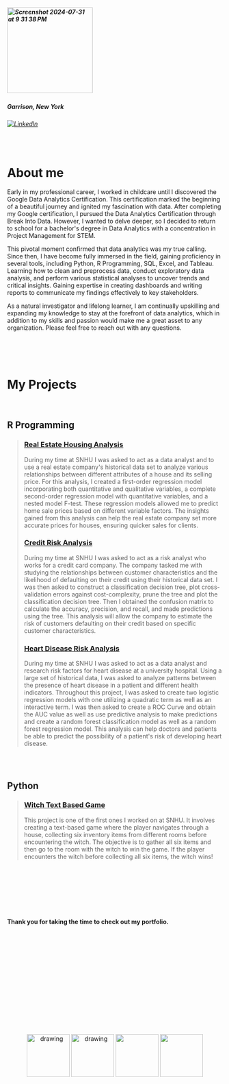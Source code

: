 ##### <img width="200" alt="Screenshot 2024-07-31 at 9 31 38 PM" src="https://github.com/user-attachments/assets/2aca681b-f275-4c67-b673-951efdd7a442">

##### Garrison, New York
###### [![LinkedIn](https://img.shields.io/badge/LinkedIn-0077B5?style=for-the-badge&logo=linkedin&logoColor=white)](https://www.linkedin.com/in/alexis-tolliver-8b7bb2233)


<br>


# About me

Early in my professional career, I worked in childcare until I discovered the Google Data Analytics Certification. This certification marked the beginning of a beautiful journey and ignited my fascination with data. After completing my Google certification, I pursued the Data Analytics Certification through Break Into Data. However, I wanted to delve deeper, so I decided to return to school for a bachelor's degree in Data Analytics with a concentration in Project Management for STEM.

This pivotal moment confirmed that data analytics was my true calling. Since then, I have become fully immersed in the field, gaining proficiency in several tools, including Python, R Programming, SQL, Excel, and Tableau. Learning how to clean and preprocess data, conduct exploratory data analysis, and perform various statistical analyses to uncover trends and critical insights. Gaining expertise in creating dashboards and writing reports to communicate my findings effectively to key stakeholders.

As a natural investigator and lifelong learner, I am continually upskilling and expanding my knowledge to stay at the forefront of data analytics, which in addition to my skills and passion would make me a great asset to any organization. Please feel free to reach out with any questions.
<br>
<br>
<br>
<br>
<br>
# My Projects

<br>

## R Programming
> ### [Real Estate Housing Analysis](Project1/RealEstate.md)
> During my time at SNHU I was asked to act as a data analyst and to use a real estate company's historical data set to analyze various relationships between different attributes of a house and its selling price. For this analysis, I created a first-order regression model incorporating both quantitative and qualitative variables, a complete second-order regression model with quantitative variables, and a nested model F-test. These regression models allowed me to predict home sale prices based on different variable factors. The insights gained from this analysis can help the real estate company set more accurate prices for houses, ensuring quicker sales for clients.
>
>
> ### [Credit Risk Analysis](Project2/CreditRisk.md)
> During my time at SNHU I was asked to act as a risk analyst who works for a credit card company. The company tasked me with studying the relationships between customer characteristics and the likelihood of defaulting on their credit using their historical data set. I was then asked to construct a classification decision tree, plot cross-validation errors against cost-complexity, prune the tree and plot the classification decision tree. Then I obtained the confusion matrix to calculate the accuracy, precision, and recall, and made predictions using the tree. This analysis will allow the company to estimate the risk of customers defaulting on their credit based on specific customer characteristics.
>
>
> ### [Heart Disease Risk Analysis](Project3/HeartDisease.md)
> During my time at SNHU I was asked to act as a data analyst and research risk factors for heart disease at a university hospital. Using a large set of historical data, I was asked to analyze patterns between the presence of heart disease in a patient and different health indicators. Throughout this project, I was asked to create two logistic regression models with one utilizing a quadratic term as well as an interactive term. I was then asked to create a ROC Curve and obtain the AUC value as well as use predictive analysis to make predictions and create a random forest classification model as well as a random forest regression model. This analysis can help doctors and patients be able to predict the possibility of a patient's risk of developing heart disease.

<br>
<br>

## Python
> ### [Witch Text Based Game](Project4/Witch.md)
> This project is one of the first ones I worked on at SNHU. It involves creating a text-based game where the player navigates through a house, collecting six inventory items from different rooms before encountering the witch. The objective is to gather all six items and then go to the room with the witch to win the game. If the player encounters the witch before collecting all six items, the witch wins!


<br>
<br>
<br>
<br>
<br>
<br>

#### Thank you for taking the time to check out my portfolio.
<br>
<br>
<br>
<br>
<br>
<br>
<br>
<br>
<br>
<br>
<br>
<br>
<br>
<p align="center"> <img src="https://i.giphy.com/media/v1.Y2lkPTc5MGI3NjExenpsbWp2bzY0bXNlbnF2ZTF3ZGkwc25tanZ1b2czMHMyNjcwYjdleCZlcD12MV9pbnRlcm5hbF9naWZfYnlfaWQmY3Q9cw/2aIRxJ8YitX04Am4kO/giphy.gif" alt="drawing" width="100"/>
  <img src="https://i.giphy.com/media/v1.Y2lkPTc5MGI3NjExeG1ycGRwODU0cjNoaHhldDJwaGN6aXNzbnRkMHIzODlxNXhkMmN6eiZlcD12MV9pbnRlcm5hbF9naWZfYnlfaWQmY3Q9cw/QuDgW7dXQfCZiWVXD4/giphy.gif" alt="drawing" width="100"/>
  <img src="https://i.giphy.com/media/v1.Y2lkPTc5MGI3NjExczlvM2tuOW44dXh1Z3dtMTd1am5kZ2l2aDJnMWdzcGZ6OTFkcHd3eCZlcD12MV9pbnRlcm5hbF9naWZfYnlfaWQmY3Q9cw/T1OtT3rmtNRTn3xLxB/giphy.gif" width="100"/>
  <img src="https://i.giphy.com/media/v1.Y2lkPTc5MGI3NjExdW5kcDdzbWwxaWZpcno0dHk5dGg5NHdjbXAzYmJtaWV0Y2hueXN0bCZlcD12MV9pbnRlcm5hbF9naWZfYnlfaWQmY3Q9cw/S8TzUKzRPjepzJx37U/giphy.gif" width="100"/>
</p>
